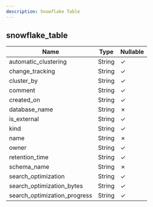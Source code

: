 ```yaml
---
description: Snowflake Table
---
```

snowflake_table
---------------

| **Name**                     | **Type** | **Nullable** |
| ---------------------------- | -------- | ------------ |
| automatic_clustering         | String   | &check;      |
| change_tracking              | String   | &check;      |
| cluster_by                   | String   | &check;      |
| comment                      | String   | &check;      |
| created_on                   | String   | &check;      |
| database_name                | String   | &cross;      |
| is_external                  | String   | &check;      |
| kind                         | String   | &check;      |
| name                         | String   | &cross;      |
| owner                        | String   | &check;      |
| retention_time               | String   | &check;      |
| schema_name                  | String   | &cross;      |
| search_optimization          | String   | &check;      |
| search_optimization_bytes    | String   | &check;      |
| search_optimization_progress | String   | &check;      |

